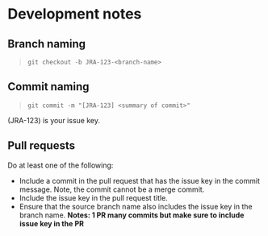 # Development notes
## Branch naming
> `git checkout -b JRA-123-<branch-name>`

## Commit naming
> `git commit -m "[JRA-123] <summary of commit>"`

(JRA-123) is your issue key.

## Pull requests
Do at least one of the following:
- Include a commit in the pull request that has the issue key in the commit message. Note, the commit cannot be a merge commit.
- Include the issue key in the pull request title.
- Ensure that the source branch name also includes the issue key in the branch name.
**Notes: 1 PR many commits but make sure to include issue key in the PR**
